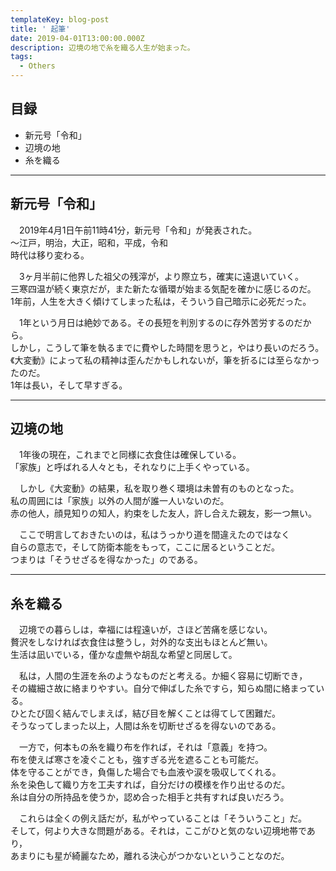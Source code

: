 ```yaml
---
templateKey: blog-post
title: ' 起筆'
date: 2019-04-01T13:00:00.000Z
description: 辺境の地で糸を織る人生が始まった。
tags:
  - Others
---
```

## 目録

* 新元号「令和」
* 辺境の地
* 糸を織る

- - -

## 新元号「令和」

　2019年4月1日午前11時41分，新元号「令和」が発表された。\
〜江戸，明治，大正，昭和，平成，令和\
時代は移り変わる。

　3ヶ月半前に他界した祖父の残滓が，より際立ち，確実に遠退いていく。\
三寒四温が続く東京だが，また新たな循環が始まる気配を確かに感じるのだ。\
1年前，人生を大きく傾けてしまった私は，そういう自己暗示に必死だった。

　1年という月日は絶妙である。その長短を判別するのに存外苦労するのだから。\
しかし，こうして筆を執るまでに費やした時間を思うと，やはり長いのだろう。\
《大変動》によって私の精神は歪んだかもしれないが，筆を折るには至らなかったのだ。\
1年は長い，そして早すぎる。

- - -

## 辺境の地

　1年後の現在，これまでと同様に衣食住は確保している。\
「家族」と呼ばれる人々とも，それなりに上手くやっている。

　しかし《大変動》の結果，私を取り巻く環境は未曽有のものとなった。\
私の周囲には「家族」以外の人間が誰一人いないのだ。\
赤の他人，顔見知りの知人，約束をした友人，許し合えた親友，影一つ無い。

　ここで明言しておきたいのは，私はうっかり道を間違えたのではなく\
自らの意志で，そして防衛本能をもって，ここに居るということだ。\
つまりは「そうせざるを得なかった」のである。

- - -

## 糸を織る

　辺境での暮らしは，幸福には程遠いが，さほど苦痛を感じない。\
贅沢をしなければ衣食住は整うし，対外的な支出もほとんど無い。\
生活は凪いでいる，僅かな虚無や胡乱な希望と同居して。

　私は，人間の生涯を糸のようなものだと考える。か細く容易に切断でき，\
その繊細さ故に絡まりやすい。自分で伸ばした糸ですら，知らぬ間に絡まっている。\
ひとたび固く結んでしまえば，結び目を解くことは得てして困難だ。\
そうなってしまった以上，人間は糸を切断せざるを得ないのである。

　一方で，何本もの糸を織り布を作れば，それは「意義」を持つ。\
布を使えば寒さを凌ぐことも，強すぎる光を遮ることも可能だ。\
体を守ることができ，負傷した場合でも血液や涙を吸収してくれる。\
糸を染色して織り方を工夫すれば，自分だけの模様を作り出せるのだ。\
糸は自分の所持品を使うか，認め合った相手と共有すれば良いだろう。

　これらは全くの例え話だが，私がやっていることは「そういうこと」だ。\
そして，何より大きな問題がある。それは，ここがひと気のない辺境地帯であり，\
あまりにも星が綺麗なため，離れる決心がつかないということなのだ。
